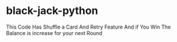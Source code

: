 # black-jack-python
This Code Has Shuffle a Card And Retry Feature And if You Win The Balance is increase for your next Round
